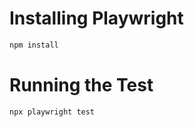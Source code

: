 
# Installing Playwright

```bash
npm install
```

# Running the Test

```bash
npx playwright test
```
